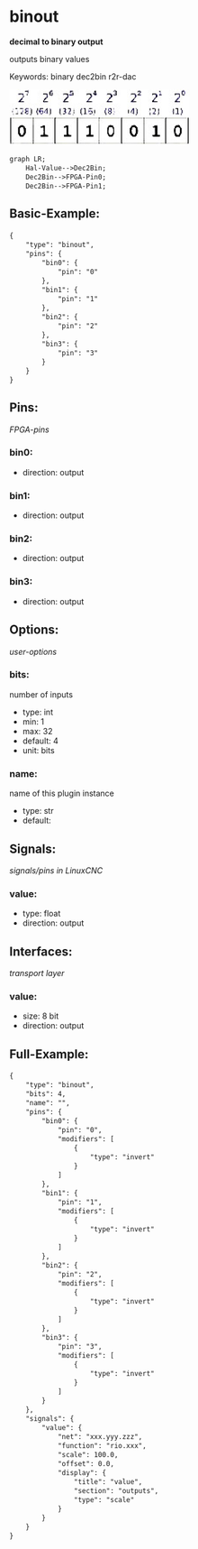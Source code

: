 # binout
**decimal to binary output**

outputs binary values

Keywords: binary dec2bin r2r-dac


![image.png](image.png)

```mermaid
graph LR;
    Hal-Value-->Dec2Bin;
    Dec2Bin-->FPGA-Pin0;
    Dec2Bin-->FPGA-Pin1;
```

## Basic-Example:
```
{
    "type": "binout",
    "pins": {
        "bin0": {
            "pin": "0"
        },
        "bin1": {
            "pin": "1"
        },
        "bin2": {
            "pin": "2"
        },
        "bin3": {
            "pin": "3"
        }
    }
}
```

## Pins:
*FPGA-pins*
### bin0:

 * direction: output

### bin1:

 * direction: output

### bin2:

 * direction: output

### bin3:

 * direction: output


## Options:
*user-options*
### bits:
number of inputs

 * type: int
 * min: 1
 * max: 32
 * default: 4
 * unit: bits

### name:
name of this plugin instance

 * type: str
 * default: 


## Signals:
*signals/pins in LinuxCNC*
### value:

 * type: float
 * direction: output


## Interfaces:
*transport layer*
### value:

 * size: 8 bit
 * direction: output


## Full-Example:
```
{
    "type": "binout",
    "bits": 4,
    "name": "",
    "pins": {
        "bin0": {
            "pin": "0",
            "modifiers": [
                {
                    "type": "invert"
                }
            ]
        },
        "bin1": {
            "pin": "1",
            "modifiers": [
                {
                    "type": "invert"
                }
            ]
        },
        "bin2": {
            "pin": "2",
            "modifiers": [
                {
                    "type": "invert"
                }
            ]
        },
        "bin3": {
            "pin": "3",
            "modifiers": [
                {
                    "type": "invert"
                }
            ]
        }
    },
    "signals": {
        "value": {
            "net": "xxx.yyy.zzz",
            "function": "rio.xxx",
            "scale": 100.0,
            "offset": 0.0,
            "display": {
                "title": "value",
                "section": "outputs",
                "type": "scale"
            }
        }
    }
}
```
